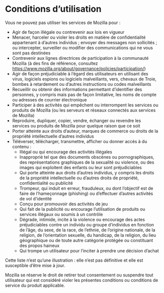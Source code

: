 # Conditions d’utilisation

Vous ne pouvez pas utiliser les services de Mozilla pour :

* Agir de façon illégale ou contrevenir aux lois en vigueur
* Menacer, harceler ou violer les droits en matière de confidentialité appartenant 
à d’autres individus ; envoyer des messages non sollicités ; ou intercepter, surveiller ou modifier des communications qui ne vous sont pas destinées
* Contrevenir aux lignes directrices de participation à la communauté Mozilla (à des fins de référence, 
consultez <https://www.mozilla.org/about/governance/policies/participation/>)
* Agir de façon préjudiciable à l’égard des utilisateurs en utilisant des virus, 
logiciels espions ou logiciels malveillants, vers, chevaux de Troie, bombes à retardement ou d’autres instructions ou codes malveillants
*	Recueillir ou obtenir des informations permettant d’identifier des personnes, y compris mais pas de façon limitative, les noms de compte ou adresses de courrier électronique
* Participer à des activités qui empêchent ou interrompent les services ou produits 
de Mozilla (ou les serveurs et réseaux connectés aux services de Mozilla)
* Reproduire, dupliquer, copier, vendre, échanger ou revendre les services ou produits 
de Mozilla pour quelque raison que ce soit
* Porter atteinte aux droits d’auteur, marques de commerce ou droits de la propriété 
intellectuelle d’autres individus
* Téléverser, télécharger, transmettre, afficher ou donner accès à du contenu :
    * Illégal ou qui encourage des activités illégales
    * Inapproprié tel que des documents obscènes ou pornographiques, des représentations graphiques de la sexualité ou violence, ou des images qui exploitent des enfants ou leur sont préjudiciables
    * Qui porte atteinte aux droits d’autres individus, y compris les droits de la propriété intellectuelle ou d’autres droits de propriété, confidentialité ou publicité
    * Trompeur, qui induit en erreur, frauduleux, ou dont l’objectif est de faire de l’hameçonnage (phishing) ou d’effectuer d’autres activités de vol d’identité
    * Conçu pour promouvoir des activités de jeu
    * Qui fait de la publicité ou encourage l’utilisation de produits ou services illégaux ou soumis à un contrôle
    * Dégrade, intimide, incite à la violence ou encourage des actes préjudiciables contre un individu ou groupe d’individus en fonction de l’âge, du sexe, de la race, de l’ethnie, de l’origine nationale, de la religion, de l’orientation sexuelle, du handicap, de la religion, du lieu géographique ou de toute autre catégorie protégée ou constituant des propos haineux
    * Qui trompe un utilisateur pour l’inciter à prendre une décision d’achat

Cette liste n’est qu’une illustration : elle n’est pas définitive et elle est susceptible d’être mise à jour.

Mozilla se réserve le droit de retirer tout consentement ou suspendre tout utilisateur qui est considéré violer les présentes conditions ou conditions de service du produit applicable. 
